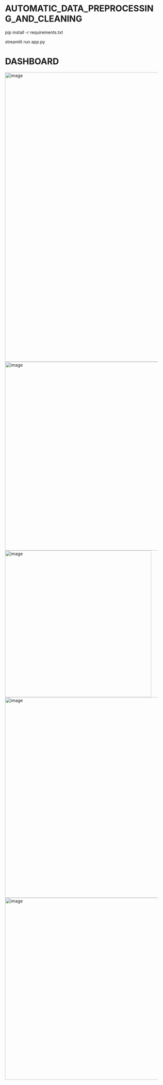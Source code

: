 # AUTOMATIC_DATA_PREPROCESSING_AND_CLEANING

pip install -r requirements.txt

streamlit run app.py


# DASHBOARD
<img width="951" alt="image" src="https://github.com/user-attachments/assets/c9231aa8-9c18-477e-b5e9-2676c8a49fe2" />

<img width="620" alt="image" src="https://github.com/user-attachments/assets/60fa9697-e6ee-44c0-affd-3c7d0d2e2d86" />

<img width="482" alt="image" src="https://github.com/user-attachments/assets/d34c8d5f-4f62-42f2-a8f0-13bde4305796" />

<img width="659" alt="image" src="https://github.com/user-attachments/assets/c5272eae-c2f3-475e-8ba6-343890788a0a" />

<img width="598" alt="image" src="https://github.com/user-attachments/assets/1f9c51db-dc58-48e8-8b4f-8d0227aead1a" />

